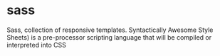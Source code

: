 # sass
Sass, collection of responsive templates. Syntactically Awesome Style Sheets) is a pre-processor scripting language that will be compiled or interpreted into CSS
